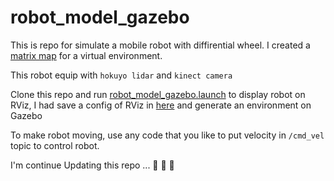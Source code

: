 # robot_model_gazebo

This is repo for simulate a mobile robot with diffirential wheel. I created a [matrix map](Robot_model/worlds) for a virtual environment. 

This robot equip with `hokuyo lidar` and `kinect camera`

Clone this repo and run [robot_model_gazebo.launch](Robot_model/launch/robot_model_gazebo.launch) to display robot on RViz, I had save a config of RViz in [here](Robot_model/robot_model_gazebo.rviz) and generate an environment on Gazebo

To make robot moving, use any code that you like to put velocity in `/cmd_vel` topic to control robot.

I'm continue Updating this repo ... :rocket: :rocket: :rocket:


